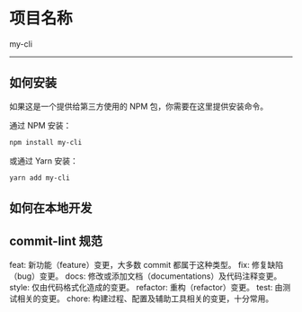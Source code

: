 # 项目名称

my-cli

---

## 如何安装

如果这是一个提供给第三方使用的 NPM 包，你需要在这里提供安装命令。

通过 NPM 安装：

```sh
npm install my-cli
```

或通过 Yarn 安装：

```sh
yarn add my-cli
```

## 如何在本地开发



## commit-lint 规范

feat: 新功能（feature）变更，大多数 commit 都属于这种类型。
fix: 修复缺陷（bug）变更。
docs: 修改或添加文档（documentations）及代码注释变更。
style:  仅由代码格式化造成的变更。
refactor: 重构（refactor）变更。
test: 由测试相关的变更。
chore: 构建过程、配置及辅助工具相关的变更，十分常用。
